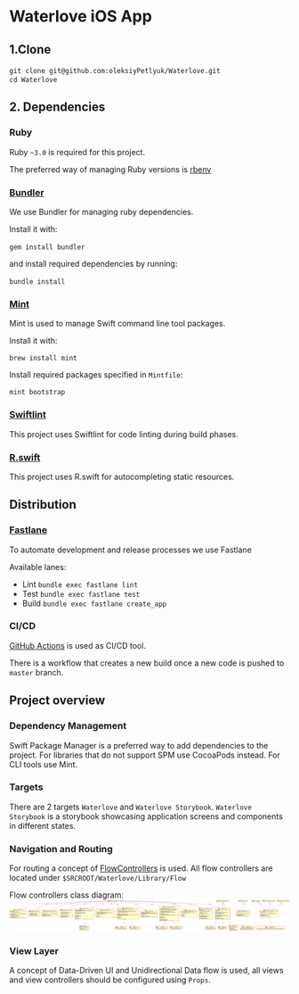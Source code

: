 # Waterlove iOS App

## 1.Clone

```
git clone git@github.com:oleksiyPetlyuk/Waterlove.git
cd Waterlove
```

## 2. Dependencies

### Ruby

Ruby `~3.0` is required for this project. 

The preferred way of managing Ruby versions is [rbenv](https://github.com/rbenv/rbenv)

### [Bundler](https://bundler.io)

We use Bundler for managing ruby dependencies.

Install it with:

`gem install bundler`

and install required dependencies by running:

`bundle install`

### [Mint](https://github.com/yonaskolb/Mint)

Mint is used to manage Swift command line tool packages.

Install it with:
```
brew install mint
```

Install required packages specified in `Mintfile`:
```
mint bootstrap
```

### [Swiftlint](https://github.com/realm/SwiftLint)

This project uses Swiftlint for code linting during build phases.

### [R.swift](https://github.com/mac-cain13/R.swift)

This project uses R.swift for autocompleting static resources.

## Distribution

### [Fastlane](https://fastlane.tools)

To automate development and release processes we use Fastlane

Available lanes:
- Lint `bundle exec fastlane lint`
- Test `bundle exec fastlane test`
- Build `bundle exec fastlane create_app`

### CI/CD

[GitHub Actions](https://github.com/features/actions) is used as CI/CD tool.

There is a workflow that creates a new build once a new code is pushed to `master` branch.

## Project overview

### Dependency Management
Swift Package Manager is a preferred way to add dependencies to the project. For libraries that do not support SPM use
CocoaPods instead.
For CLI tools use Mint.

### Targets
There are 2 targets `Waterlove` and `Waterlove Storybook`.
`Waterlove Storybook` is a storybook showcasing application screens and components in different states.

### Navigation and Routing
For routing a concept of [FlowControllers](https://github.com/features/actions) is used.
All flow controllers are located under `$SRCROOT/Waterlove/Library/Flow`

Flow controllers class diagram:
![class diagram](./class_diagram.svg)

### View Layer
A concept of Data-Driven UI and Unidirectional Data flow is used, all views and view controllers should be configured
using `Props`.
